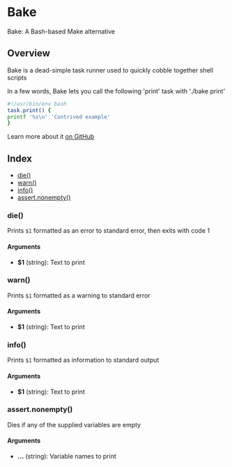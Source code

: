 # Bake

Bake: A Bash-based Make alternative

## Overview

Bake is a dead-simple task runner used to quickly cobble together shell scripts

In a few words, Bake lets you call the following 'print' task with './bake print'

```bash
#!/usr/bin/env bash
task.print() {
printf '%s\n' 'Contrived example'
}
```

Learn more about it [on GitHub](https://github.com/hyperupcall/bake)

## Index

* [die()](#die)
* [warn()](#warn)
* [info()](#info)
* [assert.nonempty()](#assertnonempty)

### die()

Prints `$1` formatted as an error to standard error, then exits with code 1

#### Arguments

* **$1** (string): Text to print

### warn()

Prints `$1` formatted as a warning to standard error

#### Arguments

* **$1** (string): Text to print

### info()

Prints `$1` formatted as information to standard output

#### Arguments

* **$1** (string): Text to print

### assert.nonempty()

Dies if any of the supplied variables are empty

#### Arguments

* **...** (string): Variable names to print

